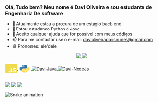 ### Olá, Tudo bem? Meu nome é Davi Oliveira e sou estudante de Engenharia De software

- 🔭 Atualmente estou a procura de um estágio back-end
- 🌱 Estou estudando Python e Java
- 🤔 Aceito qualquer ajuda que for possível com meus códigos
- 📫 Para me contactar use o e-mail: davioliveiraparisnunes@gmail.com
- 😄 Pronomes: ele/dele


<div align="center">
  <a href="https://github.com/Raidercoll">
  <img height="140em" src="https://github-readme-stats.vercel.app/api?username=Raidercoll&show_icons=true&theme=dark&include_all_commits=false&count_private=true"/>
  <img height="140em" src="https://github-readme-stats.vercel.app/api/top-langs/?username=Raidercoll&layout=compact&langs_count=7&theme=dark"/>
</div>

<div style="display: inline_block"><br>
  <img align="center" alt="Davi-Js" height="30" width="40" src="https://raw.githubusercontent.com/devicons/devicon/master/icons/javascript/javascript-plain.svg">
  <img align="center" alt="Davi-Python" height="30" width="40" src="https://raw.githubusercontent.com/devicons/devicon/master/icons/python/python-original.svg">
  <img align="center" alt="Davi-Java" height="30" width="40" src="https://cdn.jsdelivr.net/gh/devicons/devicon/icons/java/java-original.svg">
  <img align="center" alt="Davi-NodeJs" height="30" width="40" src="https://cdn.jsdelivr.net/gh/devicons/devicon/icons/nodejs/nodejs-plain-wordmark.svg" />
</div>

##

<div>
  <a href="https://www.instagram.com/oliveira_634/" target="_blank"><img src="https://img.shields.io/badge/-Instagram-%23E4405F?style=for-the-badge&logo=instagram&logoColor=white" target="_blank"></a>
  <a href = "mailto:davioliveiraparisnunes@gmail.com"><img src="https://img.shields.io/badge/-Gmail-%23333?style=for-the-badge&logo=gmail&logoColor=white" target="_blank"></a>
  <a href="https://www.linkedin.com/in/davi-oliveira-824b91205/" target="_blank"><img src="https://img.shields.io/badge/-LinkedIn-%230077B5?style=for-the-badge&logo=linkedin&logoColor=white" target="_blank"></a> 
</div>

![Snake animation](https://github.com/Raidercoll/Raidercoll/blob/output/github-contribution-grid-snake.svg)

